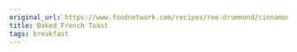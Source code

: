 ```yaml
---
original_url: https://www.foodnetwork.com/recipes/ree-drummond/cinnamon-baked-french-toast-recipe-2120484
title: Baked French Toast
tags: breakfast
---
```

